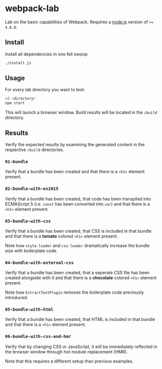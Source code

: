 # webpack-lab

Lab on the basic capabilities of Webpack. Requires a
[node.js](https://nodejs.org/en/) version of `>= 4.0.0`.

## Install

Install all dependencies in one fell swoop:

```sh
./install.js
```

## Usage

For every lab directory you want to test:

```sh
cd <directory>
npm start
```

This will launch a browser window. Build results will be located in the
`/build` directory.

## Results

Verify the expected results by examining the generated content in the
respective `/build` directories.

### `01-bundle`

Verify that a bundle has been created and that there is a `<h1>` element
present.

### `02-bundle-with-es2015`

Verify that a bundle has been created, that code has been transpiled into
ECMAScript 5 (i.e. `const` has been converted into `var`) and that there is
a `<h1>` element present.

### `03-bundle-with-css`

Verify that a bundle has been created, that CSS is included in that bundle and
that there is a **tomato** colored `<h1>` element present.

Note how `style-loader` and `css-loader` dramatically increase the bundle size
with boilerplate code.

### `04-bundle-with-external-css`

Verify that a bundle has been created, that a seperate CSS file has been
created alongside with it and that there is a **chocolate** colored `<h1>`
element present.

Note how `ExtractTextPlugin` removes the boilerplate code previously
introduced.

### `05-bundle-with-html`

Verify that a bundle has been created, that HTML is included in that bundle and
that there is a `<h1>` element present.

### `06-bundle-with-css-and-hmr`

Verify that by changing CSS or JavaScript, it will be immediately reflected
in the browser window through hot module replacement (HMR).

Note that this requires a different setup than previous examples.

